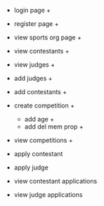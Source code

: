 - login page +
- register page +

- view sports org page +

- view contestants +
- view judges +
- add judges +
- add contestants +

- create competition +
    - add age +
    - add del mem prop +


- view competitions +

- apply contestant
- apply judge

- view contestant applications
- view judge applications
